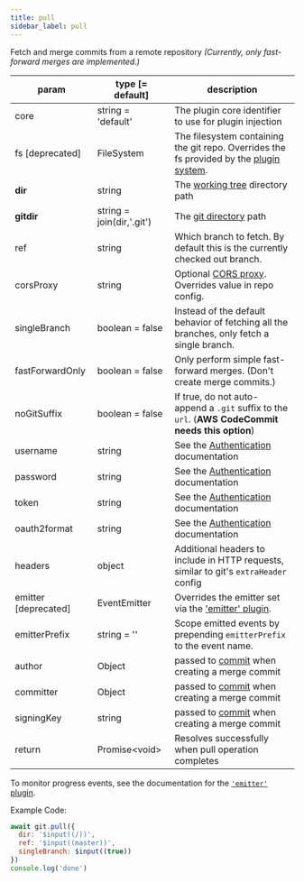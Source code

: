 ```yaml
---
title: pull
sidebar_label: pull
---
```


Fetch and merge commits from a remote repository *(Currently, only fast-forward merges are implemented.)*

| param                | type [= default]          | description                                                                                                |
| -------------------- | ------------------------- | ---------------------------------------------------------------------------------------------------------- |
| core                 | string = 'default'        | The plugin core identifier to use for plugin injection                                                     |
| fs [deprecated]      | FileSystem                | The filesystem containing the git repo. Overrides the fs provided by the [plugin system](./plugin_fs.md).  |
| **dir**              | string                    | The [working tree](dir-vs-gitdir.md) directory path                                                        |
| **gitdir**           | string = join(dir,'.git') | The [git directory](dir-vs-gitdir.md) path                                                                 |
| ref                  | string                    | Which branch to fetch. By default this is the currently checked out branch.                                |
| corsProxy            | string                    | Optional [CORS proxy](https://www.npmjs.com/%40isomorphic-git/cors-proxy). Overrides value in repo config. |
| singleBranch         | boolean = false           | Instead of the default behavior of fetching all the branches, only fetch a single branch.                  |
| fastForwardOnly      | boolean = false           | Only perform simple fast-forward merges. (Don't create merge commits.)                                     |
| noGitSuffix          | boolean = false           | If true, do not auto-append a `.git` suffix to the `url`. (**AWS CodeCommit needs this option**)           |
| username             | string                    | See the [Authentication](./authentication.html) documentation                                              |
| password             | string                    | See the [Authentication](./authentication.html) documentation                                              |
| token                | string                    | See the [Authentication](./authentication.html) documentation                                              |
| oauth2format         | string                    | See the [Authentication](./authentication.html) documentation                                              |
| headers              | object                    | Additional headers to include in HTTP requests, similar to git's `extraHeader` config                      |
| emitter [deprecated] | EventEmitter              | Overrides the emitter set via the ['emitter' plugin](./plugin_emitter.md).                                 |
| emitterPrefix        | string = ''               | Scope emitted events by prepending `emitterPrefix` to the event name.                                      |
| author               | Object                    | passed to [commit](commit.md) when creating a merge commit                                                 |
| committer            | Object                    | passed to [commit](commit.md) when creating a merge commit                                                 |
| signingKey           | string                    | passed to [commit](commit.md) when creating a merge commit                                                 |
| return               | Promise\<void\>           | Resolves successfully when pull operation completes                                                        |

To monitor progress events, see the documentation for the [`'emitter'` plugin](./plugin_emitter.md).

Example Code:

```js live
await git.pull({
  dir: '$input((/))',
  ref: '$input((master))',
  singleBranch: $input((true))
})
console.log('done')
```

<script>
(function rewriteEditLink() {
  const el = document.querySelector('a.edit-page-link.button');
  if (el) {
    el.href = 'https://github.com/isomorphic-git/isomorphic-git/edit/master/src/commands/pull.js';
  }
})();
</script>